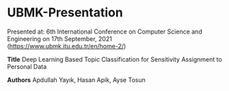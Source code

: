 # UBMK-Presentation


Presented at: 6th International Conference on Computer Science and Engineering on 17th September, 2021 (https://www.ubmk.itu.edu.tr/en/home-2/)

**Title** Deep Learning Based Topic Classification for Sensitivity Assignment to Personal Data

**Authors** Apdullah Yayık, Hasan Apik, Ayse Tosun
